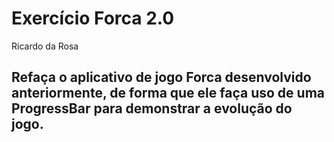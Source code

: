 # Exercício Forca 2.0 
Ricardo da Rosa


## Refaça o aplicativo de jogo Forca desenvolvido anteriormente, de forma que ele faça uso de uma ProgressBar para demonstrar a evolução do jogo.
